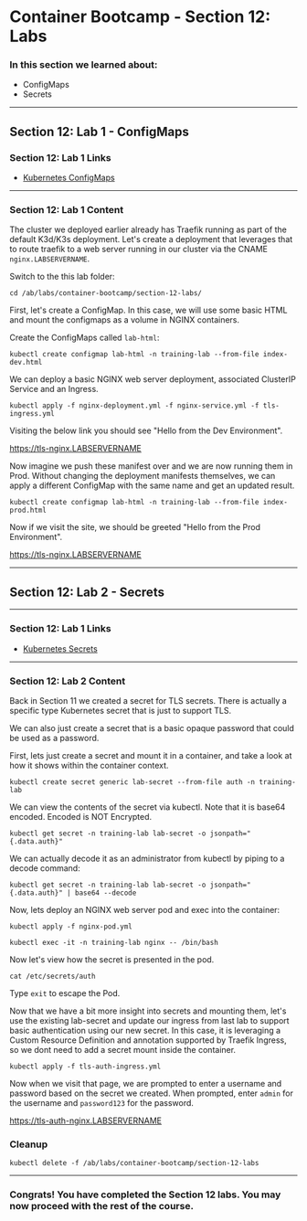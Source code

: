 # Container Bootcamp - Section 12: Labs

### In this section we learned about:

* ConfigMaps
* Secrets

____

## Section 12: Lab 1 - ConfigMaps

### Section 12: Lab 1 Links

* [Kubernetes ConfigMaps](https://kubernetes.io/docs/concepts/services-networking/ingress/)

____

### Section 12: Lab 1 Content

The cluster we deployed earlier already has Traefik running as part of the default K3d/K3s deployment. Let's create a deployment that leverages that to route traefik to a web server running in our cluster via the CNAME `nginx.LABSERVERNAME`.

Switch to the this lab folder:

`cd /ab/labs/container-bootcamp/section-12-labs/`

First, let's create a ConfigMap. In this case, we will use some basic HTML and mount the configmaps as a volume in NGINX containers.

Create the ConfigMaps called `lab-html`:

`kubectl create configmap lab-html -n training-lab --from-file index-dev.html`

We can deploy a basic NGINX web server deployment, associated ClusterIP Service and an Ingress.

`kubectl apply -f nginx-deployment.yml -f nginx-service.yml -f tls-ingress.yml`

Visiting the below link you should see "Hello from the Dev Environment".

https://tls-nginx.LABSERVERNAME

Now imagine we push these manifest over and we are now running them in Prod. Without changing the deployment manifests themselves, we can apply a different ConfigMap with the same name and get an updated result.

`kubectl create configmap lab-html -n training-lab --from-file index-prod.html`

Now if we visit the site, we should be greeted "Hello from the Prod Environment".

https://tls-nginx.LABSERVERNAME

---

## Section 12: Lab 2 - Secrets

---

### Section 12: Lab 1 Links

* [Kubernetes Secrets](https://kubernetes.io/docs/concepts/services-networking/ingress-controllers/)

---

### Section 12: Lab 2 Content

Back in Section 11 we created a secret for TLS secrets. There is actually a specific type Kubernetes secret that is just to support TLS.

We can also just create a secret that is a basic opaque password that could be used as a password.

First, lets just create a secret and mount it in a container, and take a look at how it shows within the container context.

`kubectl create secret generic lab-secret --from-file auth -n training-lab`

We can view the contents of the secret via kubectl. Note that it is base64 encoded. Encoded is NOT Encrypted.

`kubectl get secret -n training-lab lab-secret -o jsonpath="{.data.auth}"`

We can actually decode it as an administrator from kubectl by piping to a decode command:

`kubectl get secret -n training-lab lab-secret -o jsonpath="{.data.auth}" | base64 --decode`

Now, lets deploy an NGINX web server pod and exec into the container:

`kubectl apply -f nginx-pod.yml`

`kubectl exec -it -n training-lab nginx -- /bin/bash`

Now let's view how the secret is presented in the pod.

`cat /etc/secrets/auth`

Type `exit` to escape the Pod.

Now that we have a bit more insight into secrets and mounting them, let's use the existing lab-secret and update our ingress from last lab to support basic authentication using our new secret. In this case, it is leveraging a Custom Resource Definition and annotation supported by Traefik Ingress, so we dont need to add a secret mount inside the container.

`kubectl apply -f tls-auth-ingress.yml`

Now when we visit that page, we are prompted to enter a username and password based on the secret we created. When prompted, enter `admin` for the username and `password123` for the password.

https://tls-auth-nginx.LABSERVERNAME


### Cleanup

`kubectl delete -f /ab/labs/container-bootcamp/section-12-labs`

----

### Congrats! You have completed the Section 12 labs. You may now proceed with the rest of the course.